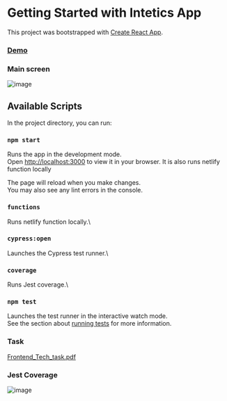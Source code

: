 # Getting Started with Intetics App

This project was bootstrapped with [Create React App](https://github.com/facebook/create-react-app).

### [Demo](https://stately-hotteok-7a8813.netlify.app/)

### Main screen

![image](https://user-images.githubusercontent.com/6331352/224481301-2a0a5ca9-6cc7-49b9-a178-8e662154730d.png)


## Available Scripts

In the project directory, you can run:

### `npm start`

Runs the app in the development mode.\
Open [http://localhost:3000](http://localhost:3000) to view it in your browser.
It is also runs netlify function locally

The page will reload when you make changes.\
You may also see any lint errors in the console.


### `functions`

Runs netlify function locally.\

### `cypress:open`

Launches the Cypress test runner.\

### `coverage`

Runs Jest coverage.\


### `npm test`

Launches the test runner in the interactive watch mode.\
See the section about [running tests](https://facebook.github.io/create-react-app/docs/running-tests) for more information.

### Task

[Frontend_Tech_task.pdf](https://github.com/bacujlebc/Intetics/files/10948337/Frontend_Tech_task.pdf)

### Jest Coverage

![image](https://user-images.githubusercontent.com/6331352/224481165-80bf37f7-829e-412d-b811-b7880f02d2b2.png)


